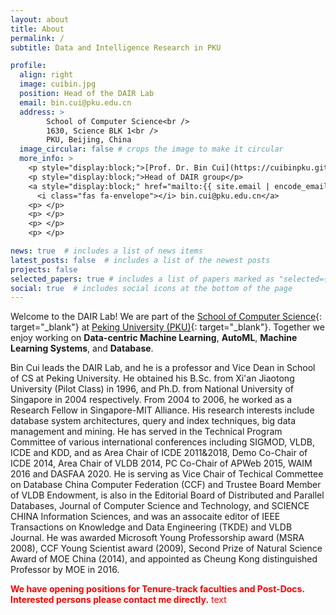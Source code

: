 ```yaml
---
layout: about
title: About
permalink: /
subtitle: Data and Intelligence Research in PKU

profile:
  align: right
  image: cuibin.jpg
  position: Head of the DAIR Lab
  email: bin.cui@pku.edu.cn
  address: >
        School of Computer Science<br />
        1630, Science BLK 1<br />
        PKU, Beijing, China
  image_circular: false # crops the image to make it circular
  more_info: >
    <p style="display:block;">[Prof. Dr. Bin Cui](https://cuibinpku.github.io/)</p> 
    <p style="display:block;">Head of DAIR group</p>
    <a style="display:block;" href="mailto:{{ site.email | encode_email }}">
      <i class="fas fa-envelope"></i> bin.cui@pku.edu.cn</a>
    <p> </p>
    <p> </p>
    <p> </p>
    <p> </p>

news: true  # includes a list of news items
latest_posts: false  # includes a list of the newest posts
projects: false
selected_papers: true # includes a list of papers marked as "selected={true}"
social: true  # includes social icons at the bottom of the page
---
```


Welcome to the DAIR Lab!
We are part of the [School of Computer Science](https://cs.pku.edu.cn/){: target="_blank"} at [Peking University (PKU)](https://www.pku.edu.cn/){: target="_blank"}. 
Together we enjoy working on **Data-centric Machine Learning**, **AutoML**, 
**Machine Learning Systems**, and **Database**.

Bin Cui leads the DAIR Lab, and he is a professor and Vice Dean in School of CS at Peking University. He obtained his B.Sc. from Xi'an Jiaotong University (Pilot Class) in 1996, and Ph.D. from National University of Singapore in 2004 respectively. From 2004 to 2006, he worked as a Research Fellow in Singapore-MIT Alliance. His research interests include database system architectures, query and index techniques, big data management and mining. He has served in the Technical Program Committee of various international conferences including SIGMOD, VLDB, ICDE and KDD, and as Area Chair of ICDE 2011&2018, Demo Co-Chair of ICDE 2014, Area Chair of VLDB 2014, PC Co-Chair of APWeb 2015, WAIM 2016 and DASFAA 2020. He is serving as Vice Chair of Techical Commettee on Database China Computer Federation (CCF) and Trustee Board Member of VLDB Endowment, is also in the Editorial Board of Distributed and Parallel Databases, Journal of Computer Science and Technology, and SCIENCE CHINA Information Sciences, and was an assocaite editor of IEEE Transactions on Knowledge and Data Engineering (TKDE) and VLDB Journal. He was awarded Microsoft Young Professorship award (MSRA 2008), CCF Young Scientist award (2009), Second Prize of Natural Science Award of MOE China (2014), and appointed as Cheung Kong distinguished Professor by MOE in 2016.

<span style="color:red"> **We have opening positions for Tenure-track faculties and Post-Docs. Interested persons please contact me directly.** text</span>

